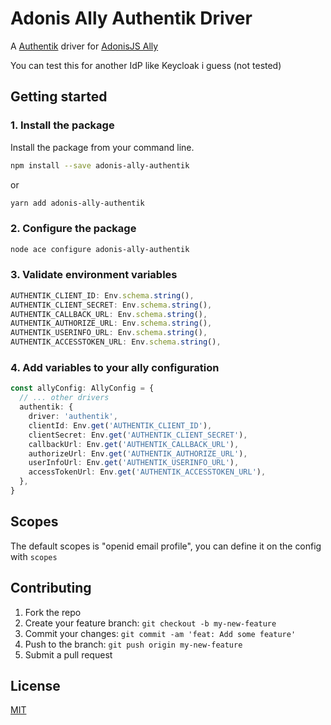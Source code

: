 # Adonis Ally Authentik Driver

A [Authentik](https://goauthentik.io/) driver for [AdonisJS Ally](https://docs.adonisjs.com/guides/auth/social)

You can test this for another IdP like Keycloak i guess (not tested)
## Getting started

### 1. Install the package

Install the package from your command line.

```bash
npm install --save adonis-ally-authentik
```

or

```bash
yarn add adonis-ally-authentik
```

### 2. Configure the package

```bash
node ace configure adonis-ally-authentik
```

### 3. Validate environment variables

```ts
AUTHENTIK_CLIENT_ID: Env.schema.string(),
AUTHENTIK_CLIENT_SECRET: Env.schema.string(),
AUTHENTIK_CALLBACK_URL: Env.schema.string(),
AUTHENTIK_AUTHORIZE_URL: Env.schema.string(),
AUTHENTIK_USERINFO_URL: Env.schema.string(),
AUTHENTIK_ACCESSTOKEN_URL: Env.schema.string(),
```

### 4. Add variables to your ally configuration

```ts
const allyConfig: AllyConfig = {
  // ... other drivers
  authentik: {
    driver: 'authentik',
    clientId: Env.get('AUTHENTIK_CLIENT_ID'),
    clientSecret: Env.get('AUTHENTIK_CLIENT_SECRET'),
    callbackUrl: Env.get('AUTHENTIK_CALLBACK_URL'),
    authorizeUrl: Env.get('AUTHENTIK_AUTHORIZE_URL'),
    userInfoUrl: Env.get('AUTHENTIK_USERINFO_URL'),
    accessTokenUrl: Env.get('AUTHENTIK_ACCESSTOKEN_URL'),
  },
}
```

## Scopes

The default scopes is "openid email profile", you can define it on the config with `scopes`

## Contributing

1. Fork the repo
2. Create your feature branch: `git checkout -b my-new-feature`
3. Commit your changes: `git commit -am 'feat: Add some feature'`
4. Push to the branch: `git push origin my-new-feature`
5. Submit a pull request

## License

[MIT](LICENSE)
